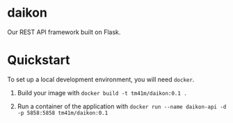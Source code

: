 # daikon
Our REST API framework built on Flask.

# Quickstart

To set up a local development environment, you will need `docker`.

1) Build your image with `docker build -t tm41m/daikon:0.1 .`

2) Run a container of the application with `docker run --name daikon-api -d -p 5858:5858 tm41m/daikon:0.1`